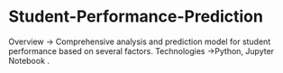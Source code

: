 # Student-Performance-Prediction
Overview -> Comprehensive analysis and prediction model for student performance based on several factors.  Technologies ->Python, Jupyter Notebook .
